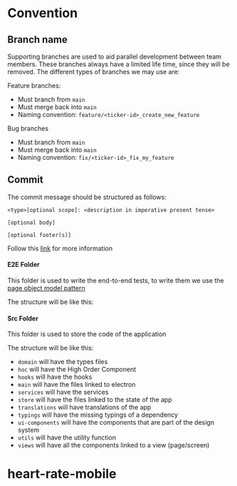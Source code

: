 # Convention

## Branch name

Supporting branches are used to aid parallel development between team members. These branches always have a limited life time, since they will be removed. The different types of branches we may use are:

Feature branches:

- Must branch from `main`
- Must merge back into `main`
- Naming convention: `feature/<ticker-id>_create_new_feature`

Bug branches

- Must branch from `main`
- Must merge back into `main`
- Naming convention: `fix/<ticker-id>_fix_my_feature`

## Commit

The commit message should be structured as follows:

```
<type>[optional scope]: <description in imperative present tense>

[optional body]

[optional footer(s)]
```

Follow this [link](https://www.conventionalcommits.org/en/v1.0.0/) for more information

#### E2E Folder

This folder is used to write the end-to-end tests, to write them we use the [page object model pattern](https://javascript.plainenglish.io/end-to-end-testing-using-jest-and-puppeteer-page-object-model-with-typescript-7fbd099f1b42)

The structure will be like this:

#### Src Folder

This folder is used to store the code of the application

The structure will be like this:

- `domain` will have the types files
- `hoc` will have the High Order Component
- `hooks` will have the hooks
- `main` will have the files linked to electron
- `services` will have the services
- `store` will have the files linked to the state of the app
- `translations` will have translations of the app
- `typings` will have the missing typings of a dependency
- `ui-components` will have the components that are part of the design system
- `utils` will have the utility function
- `views` will have all the components linked to a view (page/screen)

# heart-rate-mobile
